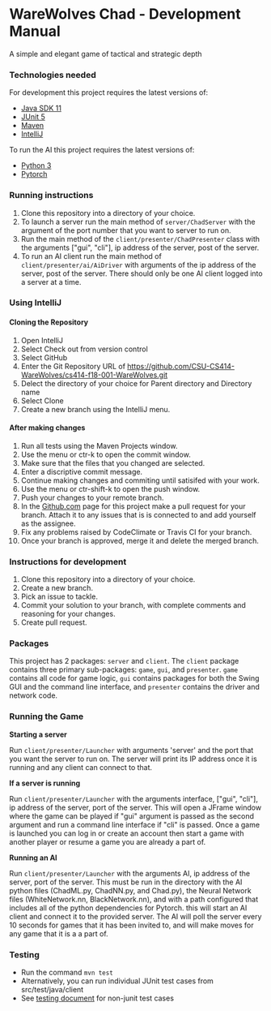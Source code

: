 # WareWolves Chad - Development Manual

A simple and elegant game of tactical and strategic depth



### Technologies needed

For development this project requires the latest versions of:

- [Java SDK 11](https://www.oracle.com/technetwork/java/javase/downloads/jdk11-downloads-5066655.html)
- [JUnit 5](https://junit.org/junit5/docs/current/user-guide/#installation)
- [Maven](https://maven.apache.org/install.html)
- [IntelliJ](https://www.jetbrains.com/idea/)

To run the AI this project requires the latest versions of:

- [Python 3](https://www.python.org/downloads/)
- [Pytorch](https://pytorch.org/)


### Running instructions

1. Clone this repository into a directory of your choice.
2. To launch a server run the main method of `server/ChadServer` with the argument of the port number that you want to server to run on. 
3. Run the main method of the `client/presenter/ChadPresenter` class with the arguments ["gui", "cli"], ip address of the server, post of the server.
4. To run an AI client run the main method of `client/presenter/ai/AiDriver` with arguments of the ip address of the server, post of the server. There should only be one AI client logged into a server at a time.


### Using IntelliJ
#### Cloning the Repository
1. Open IntelliJ
2. Select Check out from version control
3. Select GitHub
4. Enter the Git Repository URL of https://github.com/CSU-CS414-WareWolves/cs414-f18-001-WareWolves.git
5. Delect the directory of your choice for Parent directory and Directory name
6. Select Clone
7. Create a new branch using the IntelliJ menu.


#### After making changes
1. Run all tests using the Maven Projects window.
2. Use the menu or ctr-k to open the commit window. 
3. Make sure that the files that you changed are selected.
4. Enter a discriptive commit message.
5. Continue making changes and commiting until satisifed with your work.
6. Use the menu or ctr-shift-k to open the push window.
7. Push your changes to your remote branch.
8. In the [Github.com](https://github.com/CSU-CS414-WareWolves/cs414-f18-001-WareWolves) page for this project make a pull request for your branch. Attach it to any issues that is is connected to and add yourself as the assignee. 
9. Fix any problems raised by CodeClimate or Travis CI for your branch.
10. Once your branch is approved, merge it and delete the merged branch.


### Instructions for development

1. Clone this repository into a directory of your choice.
2. Create a new branch.
3. Pick an issue to tackle.
4. Commit your solution to your branch, with complete comments and reasoning for your changes.
5. Create pull request.



### Packages

This project has 2 packages: `server` and `client`. The `client` package contains three primary sub-packages: `game`, `gui`, and `presenter`. `game` contains all code for game logic, `gui` contains packages for both the Swing GUI and the command line interface, and `presenter` contains the driver and network code.



### Running the Game

__Starting a server__

Run `client/presenter/Launcher` with arguments 'server' and the port that you want the server to run on. The server will print its IP address once it is running and any client can connect to that. 

__If a server is running__

Run `client/presenter/Launcher` with the arguments interface, ["gui", "cli"], ip address of the server, port of the server. This will open a JFrame window where the game can be played if "gui" argument is passed as the second argument and run a command line interface if "cli" is passed. Once a game is launched you can log in or create an account then start a game with another player or resume a game you are already a part of.

__Running an AI__

Run `client/presenter/Launcher` with the arguments AI, ip address of the server, port of the server. This must be run in the directory with the AI python files (ChadML.py, ChadNN.py, and Chad.py), the Neural Network files (WhiteNetwork.nn, BlackNetwork.nn), and with a path configured that includes all of the python dependencies for Pytorch. this will start an AI client and connect it to the provided server. The AI will poll the server every 10 seconds for games that it has been invited to, and will make moves for any game that it is a a part of. 

### Testing

- Run the command `mvn test`
- Alternatively, you can run individual JUnit test cases from src/test/java/client
- See [testing document](./P4/WareWolves_Testing_Document_12-02-18.pdf) for non-junit test cases 

